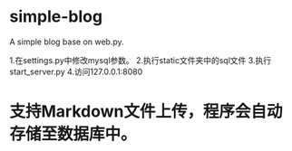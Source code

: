 # simple-blog
A simple blog base on web.py.

1.在settings.py中修改mysql参数。
2.执行static文件夹中的sql文件
3.执行start_server.py
4.访问127.0.0.1:8080

#  支持Markdown文件上传，程序会自动存储至数据库中。